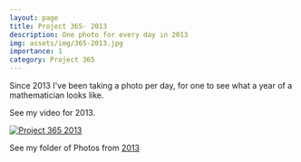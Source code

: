 ```yaml
---
layout: page
title: Project 365- 2013
description: One photo for every day in 2013
img: assets/img/365-2013.jpg
importance: 1
category: Project 365
---
```


Since 2013 I've been taking a photo per day, for one to see what a year of a mathematician looks like.

See my video for 2013.

[![Project 365 2013](http://img.youtube.com/vi/hK5DHOlCEwU/0.jpg)](http://www.youtube.com/watch?v=hK5DHOlCEwU "Project 365 2013")

See my folder of Photos from [2013](https://sites.google.com/view/project365-2013)

<div id="video-container" style="float: none; clear: both; width: 100%; position: relative; padding-bottom: 56.25%; padding-top: 25px; height: 0;">
	<object data="http://www.youtube.com/embed/hK5DHOlCEwU" style="position: absolute; top: 0; left: 0; width: 100%; height: 100%;"></object>
</div>